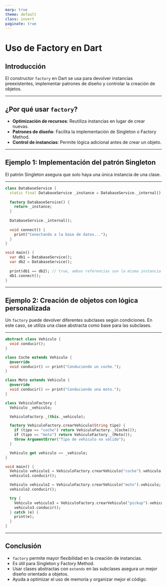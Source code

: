 ```yaml
---
marp: true
theme: default
class: invert
paginate: true
---
```


# Uso de Factory en Dart

## Introducción

El constructor `factory` en Dart se usa para devolver instancias preexistentes, implementar patrones de diseño y controlar la creación de objetos.

---

## ¿Por qué usar `factory`?

- **Optimización de recursos**: Reutiliza instancias en lugar de crear nuevas.
- **Patrones de diseño**: Facilita la implementación de Singleton o Factory Method.
- **Control de instancias**: Permite lógica adicional antes de crear un objeto.

---

## Ejemplo 1: Implementación del patrón Singleton

El patrón Singleton asegura que solo haya una única instancia de una clase.

----

```dart
class DatabaseService {
  static final DatabaseService _instance = DatabaseService._internal();
  
  factory DatabaseService() {
    return _instance;
  }
  
  DatabaseService._internal();
  
  void connect() {
    print("Conectando a la base de datos...");
  }
}

void main() {
  var db1 = DatabaseService();
  var db2 = DatabaseService();
  
  print(db1 == db2); // true, ambas referencias son la misma instancia
  db1.connect();
}
```

---

## Ejemplo 2: Creación de objetos con lógica personalizada

Un `factory` puede devolver diferentes subclases según condiciones. En este caso, se utiliza una clase abstracta como base para las subclases.

---

```dart
abstract class Vehiculo {
  void conducir();
}

class Coche extends Vehiculo {
  @override
  void conducir() => print("Conduciendo un coche.");
}

class Moto extends Vehiculo {
  @override
  void conducir() => print("Conduciendo una moto.");
}

class VehiculoFactory {
  Vehiculo _vehiculo;

  VehiculoFactory._(this._vehiculo);

  factory VehiculoFactory.crearVehiculo(String tipo) {
    if (tipo == "coche") return VehiculoFactory._(Coche());
    if (tipo == "moto") return VehiculoFactory._(Moto());
    throw ArgumentError("Tipo de vehículo no válido");
  }

  Vehiculo get vehiculo => _vehiculo;
}

void main() {
  Vehiculo vehiculo1 = VehiculoFactory.crearVehiculo("coche").vehiculo;
  vehiculo1.conducir();

  Vehiculo vehiculo2 = VehiculoFactory.crearVehiculo("moto").vehiculo;
  vehiculo2.conducir();

  try {
    Vehiculo vehiculo3 = VehiculoFactory.crearVehiculo("pickup").vehiculo;
    vehiculo3.conducir();
  } catch (e) {
    print(e);
  }
}

```

---

## Conclusión

- `factory` permite mayor flexibilidad en la creación de instancias.
- Es útil para Singleton y Factory Method.
- Usar clases abstractas con `extends` en las subclases asegura un mejor diseño orientado a objetos.
- Ayuda a optimizar el uso de memoria y organizar mejor el código.
